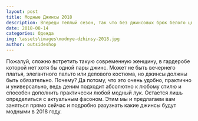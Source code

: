 ```yaml
---
layout: post
title: Модные Джинсы 2018
description: Впереди теплый сезон, так что без джинсовых брюк белого цвета вам просто не обойтись, к тому же это модный тренд 2018.
date: 2018-08-14
categories: Одежда
img: \assets\images\modnye-dzhinsy-2018.jpg
author: outsideshop
---
```

Пожалуй,  сложно встретить такую современную женщину, в гардеробе которой нет хотя бы одной пары джинс. Может не быть вечернего платья, элегантного пальто или делового костюма, но джинсы должны быть обязательно. Почему? Да потому, что это очень удобно, практично и универсально, ведь деним подходит абсолютно к любому стилю и способен дополнить практически любой модный лук. Остается лишь определиться с актуальным фасоном. Этим мы и предлагаем вам заняться прямо сейчас и подробно разузнать какие джинсы будут модными в 2018 году.